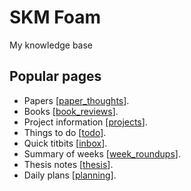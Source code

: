 # SKM Foam

My knowledge base

## Popular pages

- Papers [[paper_thoughts]].
- Books [[book_reviews]].
- Project information [[projects]].
- Things to do [[todo]].
- Quick titbits [[inbox]].
- Summary of weeks [[week_roundups]].
- Thesis notes [[thesis]].
- Daily plans [[planning]].

[//begin]: # "Autogenerated link references for markdown compatibility"
[paper_thoughts]: phd/paper_thoughts "Paper thoughts"
[book_reviews]: phd/book_reviews "Book reviews"
[projects]: phd/projects "PhD Projects"
[todo]: todo "Todo"
[inbox]: inbox "Inbox"
[week_roundups]: weekly_summary/week_roundups "Week Roundups"
[thesis]: docs/phd/thesis "Thesis"
[planning]: phd/planning "Planning"
[//end]: # "Autogenerated link references"